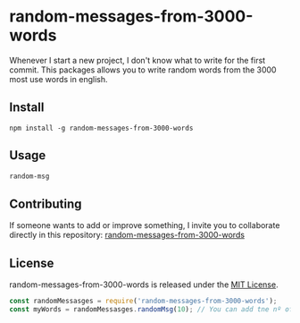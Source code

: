 # random-messages-from-3000-words

Whenever I start a new project, I don't know what to write for the first commit. This packages allows you to write random words from the 3000 most use words in english.

## Install

```npm
npm install -g random-messages-from-3000-words
```

## Usage

```bash
random-msg
```

## Contributing

If someone wants to add or improve something, I invite you to collaborate directly in this repository: [random-messages-from-3000-words](https://github.com/luissberenguer/random-messages-from-3000-words)

## License

random-messages-from-3000-words is released under the [MIT License](https://opensource.org/licenses/MIT).

```javascript
const randomMessasges = require('random-messages-from-3000-words');
const myWords = randomMessasges.randomMsg(10); // You can add tne nº of words you want
```
